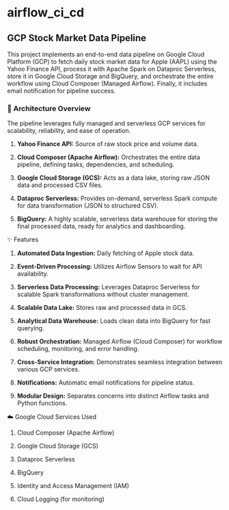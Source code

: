 # airflow_ci_cd
## GCP Stock Market Data Pipeline
This project implements an end-to-end data pipeline on Google Cloud Platform (GCP) to fetch daily stock market data for Apple (AAPL) using the Yahoo Finance API, process it with Apache Spark on Dataproc Serverless, store it in Google Cloud Storage and BigQuery, and orchestrate the entire workflow using Cloud Composer (Managed Airflow). Finally, it includes email notification for pipeline success.

### 🚀 Architecture Overview
The pipeline leverages fully managed and serverless GCP services for scalability, reliability, and ease of operation.

1. **Yahoo Finance API:** Source of raw stock price and volume data.

2. **Cloud Composer (Apache Airflow):** Orchestrates the entire data pipeline, defining tasks, dependencies, and scheduling.

3. **Google Cloud Storage (GCS):** Acts as a data lake, storing raw JSON data and processed CSV files.

4. **Dataproc Serverless:** Provides on-demand, serverless Spark compute for data transformation (JSON to structured CSV).

5. **BigQuery:** A highly scalable, serverless data warehouse for storing the final processed data, ready for analytics and dashboarding.

✨ Features
1. **Automated Data Ingestion:** Daily fetching of Apple stock data.

2. **Event-Driven Processing:** Utilizes Airflow Sensors to wait for API availability.

3. **Serverless Data Processing:** Leverages Dataproc Serverless for scalable Spark transformations without cluster management.

4. **Scalable Data Lake:** Stores raw and processed data in GCS.

5. **Analytical Data Warehouse:** Loads clean data into BigQuery for fast querying.

6. **Robust Orchestration:** Managed Airflow (Cloud Composer) for workflow scheduling, monitoring, and error handling.

7. **Cross-Service Integration:** Demonstrates seamless integration between various GCP services.

8. **Notifications:** Automatic email notifications for pipeline status.

9. **Modular Design:** Separates concerns into distinct Airflow tasks and Python functions.

☁️ Google Cloud Services Used
1. Cloud Composer (Apache Airflow)

2. Google Cloud Storage (GCS)

3. Dataproc Serverless

4. BigQuery

5. Identity and Access Management (IAM)

6. Cloud Logging (for monitoring)
